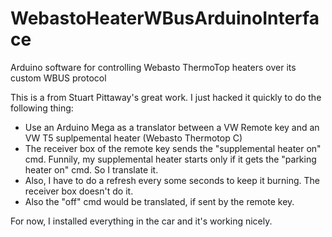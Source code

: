 # WebastoHeaterWBusArduinoInterface
Arduino software for controlling Webasto ThermoTop heaters over its custom WBUS protocol


This is a from Stuart Pittaway's great work.
I just hacked it quickly to do the following thing:

* Use an Arduino Mega as a translator between a VW Remote key and an VW T5 suplpemental heater (Webasto Thermotop C)
* The receiver box of the remote key sends the "supplemental heater on" cmd. Funnily, my supplemental heater starts only if it gets the "parking heater on" cmd. So I translate it.
* Also, I have to do a refresh every some seconds to keep it burning. The receiver box doesn't do it.
* Also the "off" cmd would be translated, if sent by the remote key.

For now, I installed everything in the car and it's working nicely.

